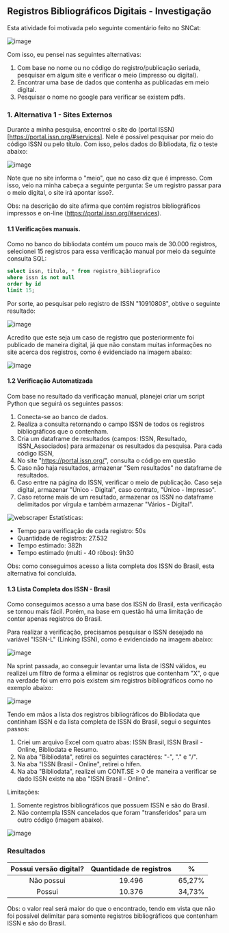 ## Registros Bibliográficos Digitais - Investigação

Esta atividade foi motivada pelo seguinte comentário feito no SNCat:

![image](https://github.com/user-attachments/assets/d5fa0b7e-7f0b-4925-9451-7795ff96f38d)

Com isso, eu pensei nas seguintes alternativas:
1. Com base no nome ou no código do registro/publicação seriada, pesquisar em algum site e verificar o meio (impresso ou digital).
2. Encontrar uma base de dados que contenha as publicadas em meio digital.
3. Pesquisar o nome no google para verificar se existem pdfs.

### 1. Alternativa 1 - Sites Externos

Durante a minha pesquisa, encontrei o site do (portal ISSN)[https://portal.issn.org/#services]. Nele é possível pesquisar por meio do código ISSN ou pelo título. Com isso, pelos dados do Bibliodata, fiz o teste abaixo:

![image](https://github.com/user-attachments/assets/a7a3c6fe-5123-4af6-b19f-984264a88f60)

Note que no site informa o "meio", que no caso diz que é impresso. Com isso, veio na minha cabeça a seguinte pergunta: Se um registro passar para o meio digital, o site irá apontar isso?.

Obs: na descrição do site afirma que contém registros bibliográficos impressos e on-line (https://portal.issn.org/#services).

#### 1.1 Verificações manuais.

Como no banco do bibliodata contém um pouco mais de 30.000 registros, selecionei 15 registros para essa verificação manual por meio da seguinte consulta SQL:
```sql
select issn, titulo, * from registro_bibliografico
where issn is not null 
order by id
limit 15;
```

Por sorte, ao pesquisar pelo registro de ISSN "10910808", obtive o seguinte resultado:

![image](https://github.com/user-attachments/assets/d746d676-d37f-4c47-96d1-417a3e383094)

Acredito que este seja um caso de registro que posteriormente foi publicado de maneira digital, já que não constam muitas informações no site acerca dos registros, como é evidenciado na imagem abaixo:

![image](https://github.com/user-attachments/assets/7f574e3d-dd54-438e-b078-b44c69f03421)

#### 1.2 Verificação Automatizada

Com base no resultado da verificação manual, planejei criar um script Python que seguirá os seguintes passos:

1. Conecta-se ao banco de dados.
2. Realiza a consulta retornando o campo ISSN de todos os registros bibliográficos que o contenham.
3. Cria um dataframe de resultados (campos: ISSN, Resultado, ISSN_Associados) para armazenar os resultados da pesquisa.
Para cada código ISSN,
4. No site "https://portal.issn.org/", consulta o código em questão
5. Caso não haja resultados, armazenar "Sem resultados" no dataframe de resultados.
6. Caso entre na página do ISSN, verificar o meio de publicação. Caso seja digital, armazenar "Único - Digital", caso contrato, "Único - Impresso".
7. Caso retorne mais de um resultado, armazenar os ISSN no dataframe delimitados por vírgula e também armazenar "Vários - Digital".

![webscraper](https://github.com/user-attachments/assets/9df9c3b6-fbe5-4e2e-b60e-c7afb85c0cb5)
Estatísticas:
- Tempo para verificação de cada registro: 50s
- Quantidade de registros: 27.532
- Tempo estimado: 382h
- Tempo estimado (multi - 40 rôbos): 9h30

Obs: como conseguimos acesso a lista completa dos ISSN do Brasil, esta alternativa foi concluída.

#### 1.3 Lista Completa dos ISSN - Brasil

Como conseguimos acesso a uma base dos ISSN do Brasil, esta verificação se tornou mais fácil. Porém, na base em questão há uma limitação de conter apenas registros do Brasil.

Para realizar a verificação, precisamos pesquisar o ISSN desejado na variável "ISSN-L" (Linking ISSN), como é evidenciado na imagem abaixo:

![image](https://github.com/user-attachments/assets/e8889097-80ad-426a-9e49-0a9cb87fe4d4)

Na sprint passada, ao conseguir levantar uma lista de ISSN válidos, eu realizei um filtro de forma a eliminar os registros que contenham "X", o que na verdade foi um erro pois existem sim registros bibliográficos como no exemplo abaixo:

![image](https://github.com/user-attachments/assets/49135bf3-8be7-4641-9a3e-3c4ea7d547d4)

Tendo em mãos a lista dos registros bibliográficos do Bibliodata que continham ISSN e da lista completa de ISSN do Brasil, segui o seguintes passos:
1. Criei um arquivo Excel com quatro abas: ISSN Brasil, ISSN Brasil - Online, Bibliodata e Resumo.
2. Na aba "Bibliodata", retirei os seguintes caractéres: "-", "." e "/".
3. Na aba "ISSN Brasil - Online", retirei o hífen.
4. Na aba "Bibliodata", realizei um CONT.SE > 0 de maneira a verificar se dado ISSN existe na aba "ISSN Brasil - Online".

Limitações:
1. Somente registros bibliográficos que possuem ISSN e são do Brasil.
2. Não contempla ISSN cancelados que foram "transferidos" para um outro código (imagem abaixo).

![image](https://github.com/user-attachments/assets/f6a9d62b-5afa-444a-b1f7-e837a5d8ed89)


### Resultados

|         Possui   versão digital?         |                      Quantidade de registros                     |              %             |
|:----------------------------------------:|:----------------------------------------------------------------:|:--------------------------:|
| Não possui                               |                                                          19.496  | 65,27%                     |
| Possui                                   |                                                          10.376  | 34,73%                     |

Obs: o valor real será maior do que o encontrado, tendo em vista que não foi possível delimitar para somente registros bibliográficos que contenham ISSN e são do Brasil.
